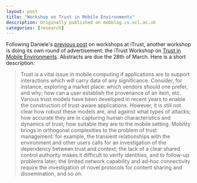 ```yaml
---
layout: post
title: "Workshop on Trust in Mobile Environments"
description: Originally published on mobblog.cs.ucl.ac.uk
categories: [research]
---
```


Following Daniele's <a href="http://mobblog.cs.ucl.ac.uk/2008/02/08/two-great-workshops-at-itrust/">previous post</a> on workshops at iTrust, another workshop is doing its own round of advertisement: the iTrust Workshop on <a href="http://time08.cs.ucl.ac.uk/">Trust in Mobile Environments</a>. Abstracts are due the 28th of March. Here is a short description:

> Trust is a vital issue in mobile computing if applications are to support interactions which will carry data of any significance. Consider, for instance, exploring a market place: which vendors should one prefer, and why; how can a user establish the provenance of an item, etc. Various trust models have been developed in recent years to enable the construction of trust-aware applications. However, it is still not clear how robust these models are, and against what types of attacks; how accurate they are in capturing human characteristics and dynamics of trust; how suitable they are to the mobile setting. Mobility brings in orthogonal complexities to the problem of trust management: for example, the transient relationships with the environment and other users calls for an investigation of the dependency between trust and context; the lack of a clear shared control authority makes it difficult to verify identities, and to follow-up problems later; the limited network capability and ad-hoc connectivity require the investigation of novel protocols for content sharing and dissemination, and so on.

